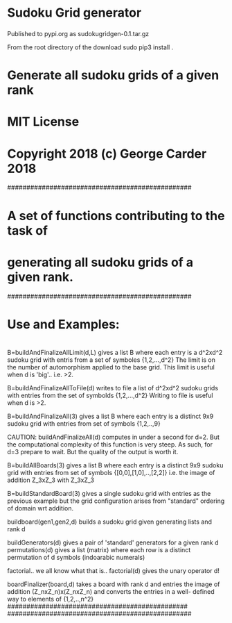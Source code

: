 # Sudoku Grid generator  
### 
Published to pypi.org as sudokugridgen-0.1.tar.gz

From the root directory of the download
sudo pip3 install .

# Generate all sudoku grids of a given rank 
# MIT License
# Copyright 2018 (c) George Carder 2018

################################################
# A set of functions contributing to the task of
# generating all sudoku grids of a given rank.
################################################
# Use and Examples:
#

 B=buildAndFinalizeAllLimit(d,L) gives a list
 B where each entry is a d^2xd^2 sudoku grid
 with entris from a set of symboles {1,2,...,d^2}
 The limit is on the number of automorphism
 applied to the base grid. This limit is useful
 when d is 'big'.. i.e. >2.

 B=buildAndFinalizeAllToFile(d) writes to file
 a list of d^2xd^2 sudoku grids with entries
 from the set of symbolds {1,2,...,d^2}
 Writing to file is useful when d is >2.

 B=buildAndFinalizeAll(3) gives a list B where
 each entry is a distinct 9x9 sudoku grid with
 entries from set of symbols {1,2,..,9}

 CAUTION: buildAndFinalizeAll(d) computes in 
 under a second for d=2. But the computational
 complexity of this function is very steep. 
 As such, for d=3 prepare to wait. But the 
 quality of the output is worth it.

 B=buildAllBoards(3) gives a list B where each
 entry is a distinct 9x9 sudoku grid with
 entries from set of symbols 
 {[0,0],[1,0],..,[2,2]} i.e. the image
 of addition Z_3xZ_3 with Z_3xZ_3

 B=buildStandardBoard(3) gives a single 
 sudoku grid with entries as the previous
 example but the grid configuration arises
 from "standard" ordering of domain wrt
 addition.

 buildboard(gen1,gen2,d) builds a sudoku
 grid given generating lists and rank d

 buildGenerators(d) gives a pair of 
 'standard' generators for a given
 rank d
 permutations(d) gives a list (matrix)
 where each row is a distinct permutation
 of d symbols (indoarabic numerals)

 factorial.. we all know what that is..
 factorial(d) gives the unary operator
 d!

 boardFinalizer(board,d) takes a board
 with rank d and entries the image 
 of addition (Z_nxZ_n)x(Z_nxZ_n)
 and converts the entries in a well-
 defined way to elements of 
 {1,2,..,n^2}
###############################################
################################################


